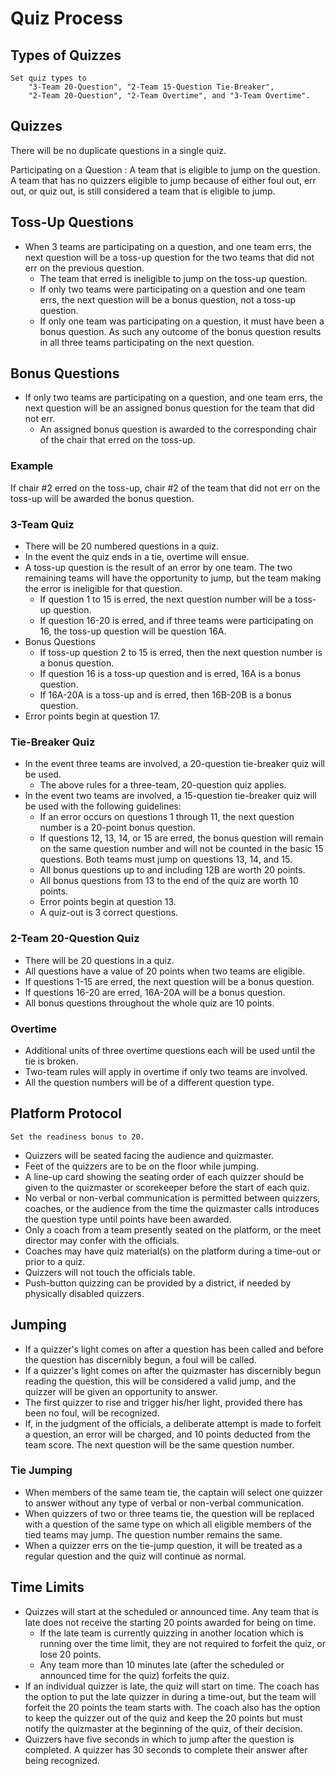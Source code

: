 # Quiz Process

## Types of Quizzes

    Set quiz types to
        "3-Team 20-Question", "2-Team 15-Question Tie-Breaker",
        "2-Team 20-Question", "2-Team Overtime", and "3-Team Overtime".

## Quizzes
There will be no duplicate questions in a single quiz. 

Participating on a Question
: A team that is eligible to jump on the question. A team that has no quizzers eligible to jump because of either foul out, err out, or quiz out, is still considered a team that is eligible to jump.

## Toss-Up Questions
- When 3 teams are participating on a question, and one team errs, the next question will be a toss-up question for the two teams that did not err on the previous question.
    - The team that erred is ineligible to jump on the toss-up question.
    - If only two teams were participating on a question and one team errs, the next question will be a bonus question, not a toss-up question.
    - If only one team was participating on a question, it must have been a bonus question. As such any outcome of the bonus question results in all three teams participating on the next question.

## Bonus Questions
- If only two teams are participating on a question, and one team errs, the next question will be an assigned bonus question for the team that did not err.
    - An assigned bonus question is awarded to the corresponding chair of the chair that erred on the toss-up.

### Example
If chair #2 erred on the toss-up, chair #2 of the team that did not err on the toss-up will be awarded the bonus question.

### 3-Team Quiz
- There will be 20 numbered questions in a quiz.
- In the event the quiz ends in a tie, overtime will ensue.
- A toss-up question is the result of an error by one team.  The two remaining teams will have the opportunity to jump, but the team making the error is ineligible for that question.
    - If question 1 to 15 is erred, the next question number will be a toss-up question. 
    - If question 16-20 is erred, and if three teams were participating on 16, the toss-up question will be question 16A.  
- Bonus Questions
    - If toss-up question 2 to 15 is erred, then the next question number is a bonus question.
    - If question 16 is a toss-up question and is erred, 16A is a bonus question.
    - If 16A-20A is a toss-up and is erred, then 16B-20B is a bonus question.
- Error points begin at question 17.

### Tie-Breaker Quiz
- In the event three teams are involved, a 20-question tie-breaker quiz will be used.
    - The above rules for a three-team, 20-question quiz applies.
- In the event two teams are involved, a 15-question tie-breaker quiz will be used with the following guidelines:
    - If an error occurs on questions 1 through 11, the next question number is a 20-point bonus question.
    - If questions 12, 13, 14, or 15 are erred, the bonus question will remain on the same question number and will not be counted in the basic 15 questions. Both teams must jump on questions 13, 14, and 15.
    - All bonus questions up to and including 12B are worth 20 points.
    - All bonus questions from 13 to the end of the quiz are worth 10 points.
    - Error points begin at question 13.
    - A quiz-out is 3 correct questions.

### 2-Team 20-Question Quiz
- There will be 20 questions in a quiz.
- All questions have a value of 20 points when two teams are eligible.
- If questions 1-15 are erred, the next question will be a bonus question.
- If questions 16-20 are erred, 16A-20A will be a bonus question.
- All bonus questions throughout the whole quiz are 10 points. 

### Overtime
- Additional units of three overtime questions each will be used until the tie is broken.  
- Two-team rules will apply in overtime if only two teams are involved.
- All the question numbers will be of a different question type.

## Platform Protocol

    Set the readiness bonus to 20.

- Quizzers will be seated facing the audience and quizmaster.
- Feet of the quizzers are to be on the floor while jumping. 
- A line-up card showing the seating order of each quizzer should be given to the quizmaster or scorekeeper before the start of each quiz.
- No verbal or non-verbal communication is permitted between quizzers, coaches, or the audience from the time the quizmaster calls introduces the question type until points have been awarded.
- Only a coach from a team presently seated on the platform, or the meet director may confer with the officials.
- Coaches may have quiz material(s) on the platform during a time-out or prior to a quiz.
- Quizzers will not touch the officials table.
- Push-button quizzing can be provided by a district, if needed by physically disabled quizzers.

## Jumping
- If a quizzer's light comes on after a question has been called and before the question has discernibly begun, a foul will be called.
- If a quizzer's light comes on after the quizmaster has discernibly begun reading the question, this will be considered a valid jump, and the quizzer will be given an opportunity to answer.
- The first quizzer to rise and trigger his/her light, provided there has been no foul, will be recognized.
- If, in the judgment of the officials, a deliberate attempt is made to forfeit a question, an error will be charged, and 10 points deducted from the team score.  The next question will be the same question number.

### Tie Jumping
- When members of the same team tie, the captain will select one quizzer to answer without any type of verbal or non-verbal communication.
- When quizzers of two or three teams tie, the question will be replaced with a question of the same type on which all eligible members of the tied teams may jump.  The question number remains the same.
- When a quizzer errs on the tie-jump question, it will be treated as a regular question and the quiz will continue as normal.

## Time Limits
- Quizzes will start at the scheduled or announced time.  Any team that is late does not receive the starting 20 points awarded for being on time. 
    - If the late team is currently quizzing in another location which is running over the time limit, they are not required to forfeit the quiz, or lose 20 points.
    - Any team more than 10 minutes late (after the scheduled or announced time for the quiz) forfeits the quiz. 
- If an individual quizzer is late, the quiz will start on time.  The coach has the option to put the late quizzer in during a time-out, but the team will forfeit the 20 points the team starts with. The coach also has the option to keep the quizzer out of the quiz and keep the 20 points but must notify the quizmaster at the beginning of the quiz, of their decision. 
- Quizzers have five seconds in which to jump after the question is completed.
A quizzer has 30 seconds to complete their answer after being recognized.